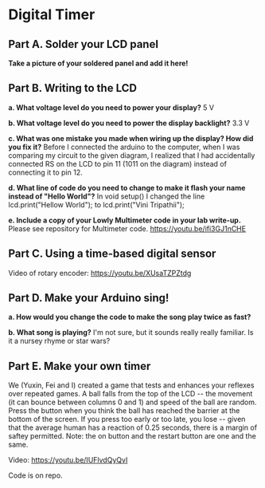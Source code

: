 # Digital Timer

## Part A. Solder your LCD panel

**Take a picture of your soldered panel and add it here!**

## Part B. Writing to the LCD
 
**a. What voltage level do you need to power your display?** 5 V

**b. What voltage level do you need to power the display backlight?** 3.3 V
   
**c. What was one mistake you made when wiring up the display? How did you fix it?** Before I connected the arduino to the computer, when I was comparing my circuit to the given diagram, I realized that I had accidentally connected RS on the LCD to pin 11 (1011 on the diagram) instead of connecting it to pin 12. 

**d. What line of code do you need to change to make it flash your name instead of "Hello World"?** In void setup() I changed the line lcd.print("Hellow World"); to lcd.print("Vini Tripathii");
 
**e. Include a copy of your Lowly Multimeter code in your lab write-up.**
Please see repository for Multimeter code.
https://youtu.be/ifi3GJ1nCHE

## Part C. Using a time-based digital sensor

Video of rotary encoder: https://youtu.be/XUsaTZPZtdg


## Part D. Make your Arduino sing!

**a. How would you change the code to make the song play twice as fast?**
 
**b. What song is playing?**
I'm not sure, but it sounds really really familiar. Is it a nursey rhyme or star wars?

## Part E. Make your own timer
We (Yuxin, Fei and I) created a game that tests and enhances your reflexes over repeated games. A ball falls from the top of the LCD -- the movement (it can bounce between columns 0 and 1) and speed of the ball are random. Press the button when you think the ball has reached the barrier at the bottom of the screen. If you press too early or too late, you lose -- given that the average human has a reaction of 0.25 seconds, there is a margin of saftey permitted. 
Note: the on button and the restart button are one and the same.

Video: https://youtu.be/IUFlvdQyQvI

Code is on repo.

